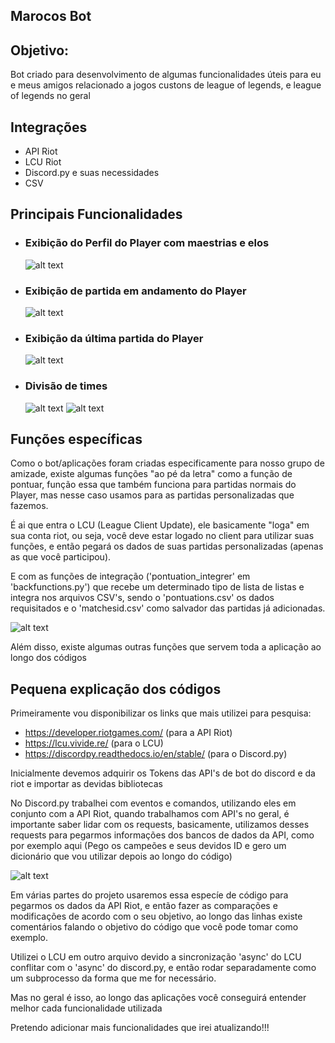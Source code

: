 ## Marocos Bot

## Objetivo:
Bot criado para desenvolvimento de algumas funcionalidades úteis para eu e meus amigos relacionado a jogos custons de league of legends, e league of legends no geral

## Integrações
- API Riot
- LCU Riot
- Discord.py e suas necessidades
- CSV

## Principais Funcionalidades
- ### Exibição do Perfil do Player com maestrias e elos
    ![alt text](imgs_md/perfil.jpg)

- ### Exibição de partida em andamento do Player
    ![alt text](imgs_md/ingame.jpg)

- ### Exibição da última partida do Player
    ![alt text](imgs_md/lastgame.jpg)

- ### Divisão de times
    ![alt text](imgs_md/split1.jpg)
    ![alt text](imgs_md/split2.jpg)

## Funções específicas
Como o bot/aplicações foram criadas especificamente para nosso grupo de amizade, existe algumas funções "ao pé da letra" como a função de pontuar, função essa que também funciona para partidas normais do Player, mas nesse caso usamos para as partidas personalizadas que fazemos.
&nbsp;

É ai que entra o LCU (League Client Update), ele basicamente "loga" em sua conta riot, ou seja, você deve estar logado no client para utilizar suas funções, e então pegará os dados de suas partidas personalizadas (apenas as que você participou).
&nbsp;

E com as funções de integração ('pontuation_integrer' em 'backfunctions.py') que recebe um determinado tipo de lista de listas e integra nos arquivos CSV's, sendo o 'pontuations.csv' os dados requisitados e o 'matchesid.csv' como salvador das partidas já adicionadas.

![alt text](imgs_md/pontuations.jpg)
&nbsp;

Além disso, existe algumas outras funções que servem toda a aplicação ao longo dos códigos

## Pequena explicação dos códigos

Primeiramente vou disponibilizar os links que mais utilizei para pesquisa:
- https://developer.riotgames.com/ (para a API Riot)
- https://lcu.vivide.re/ (para o LCU)
- https://discordpy.readthedocs.io/en/stable/ (para o Discord.py)

Inicialmente devemos adquirir os Tokens das API's de bot do discord e da riot e importar as devidas bibliotecas
&nbsp;

No Discord.py trabalhei com eventos e comandos, utilizando eles em conjunto com a API Riot, quando trabalhamos com API's no geral, é importante saber lidar com os requests, basicamente, utilizamos desses requests para pegarmos informações dos bancos de dados da API, como por exemplo aqui (Pego os campeões e seus devidos ID e gero um dicionário que vou utilizar depois ao longo do código)

![alt text](imgs_md/ex1.jpg)
&nbsp;

Em várias partes do projeto usaremos essa especíe de código para pegarmos os dados da API Riot, e então fazer as comparações e modificações de acordo com o seu objetivo, ao longo das linhas existe comentários falando o objetivo do código que você pode tomar como exemplo.
&nbsp;

Utilizei o LCU em outro arquivo devido a sincronização 'async' do LCU conflitar com o 'async' do discord.py, e então rodar separadamente como um subprocesso da forma que me for necessário.
&nbsp;

Mas no geral é isso, ao longo das aplicações você conseguirá entender melhor cada funcionalidade utilizada
&nbsp;

Pretendo adicionar mais funcionalidades que irei atualizando!!!